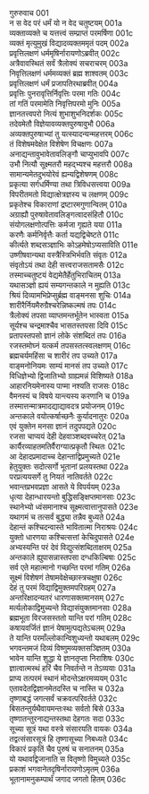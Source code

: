 गुरुरुवाच	001    
न स वेद परं धर्मं यो न वेद चतुष्टयम्	001a  
व्यक्ताव्यक्ते च यत्तत्त्वं सम्प्राप्तं परमर्षिणा	001c  
व्यक्तं मृत्युमुखं विद्यादव्यक्तममृतं पदम्	002a  
प्रवृत्तिलक्षणं धर्ममृषिर्नारायणोऽब्रवीत्	002c  
अत्रैवावस्थितं सर्वं त्रैलोक्यं सचराचरम्	003a  
निवृत्तिलक्षणं धर्ममव्यक्तं ब्रह्म शाश्वतम्	003c  
प्रवृत्तिलक्षणं धर्मं प्रजापतिरथाब्रवीत्	004a  
प्रवृत्तिः पुनरावृत्तिर्निवृत्तिः परमा गतिः	004c  
तां गतिं परमामेति निवृत्तिपरमो मुनिः	005a  
ज्ञानतत्त्वपरो नित्यं शुभाशुभनिदर्शकः	005c  
तदेवमेतौ विज्ञेयावव्यक्तपुरुषावुभौ	006a  
अव्यक्तपुरुषाभ्यां तु यत्स्यादन्यन्महत्तरम्	006c  
तं विशेषमवेक्षेत विशेषेण विचक्षणः	007a  
अनाद्यन्तावुभावेतावलिङ्गौ चाप्युभावपि	007c  
उभौ नित्यौ सूक्ष्मतरौ महद्भ्यश्च महत्तरौ	008a  
सामान्यमेतदुभयोरेवं ह्यन्यद्विशेषणम्	008c  
प्रकृत्या सर्गधर्मिण्या तथा त्रिविधसत्त्वया	009a  
विपरीतमतो विद्यात्क्षेत्रज्ञस्य च लक्षणम्	009c  
प्रकृतेश्च विकाराणां द्रष्टारमगुणान्वितम्	010a  
अग्राह्यौ पुरुषावेतावलिङ्गत्वादसंहितौ	010c  
संयोगलक्षणोत्पत्तिः कर्मजा गृह्यते यया	011a  
करणैः कर्मनिर्वृत्तैः कर्ता यद्यद्विचेष्टते	011c  
कीर्त्यते शब्दसञ्ज्ञाभिः कोऽहमेषोऽप्यसाविति	011e  
उष्णीषवान्यथा वस्त्रैस्त्रिभिर्भवति संवृतः	012a  
संवृतोऽयं तथा देही सत्त्वराजसतामसैः	012c  
तस्माच्चतुष्टयं वेद्यमेतैर्हेतुभिराचितम्	013a  
यथासञ्ज्ञो ह्ययं सम्यगन्तकाले न मुह्यति	013c  
श्रियं दिव्यामभिप्रेप्सुर्ब्रह्म वाङ्मनसा शुचिः	014a  
शारीरैर्नियमैरुग्रैश्चरेन्निष्कल्मषं तपः	014c  
त्रैलोक्यं तपसा व्याप्तमन्तर्भूतेन भास्वता	015a  
सूर्यश्च चन्द्रमाश्चैव भासतस्तपसा दिवि	015c  
प्रतापस्तपसो ज्ञानं लोके संशब्दितं तपः	016a  
रजस्तमोघ्नं यत्कर्म तपसस्तत्स्वलक्षणम्	016c  
ब्रह्मचर्यमहिंसा च शारीरं तप उच्यते	017a  
वाङ्मनोनियमः साम्यं मानसं तप उच्यते	017c  
विधिज्ञेभ्यो द्विजातिभ्यो ग्राह्यमन्नं विशिष्यते	018a  
आहारनियमेनास्य पाप्मा नश्यति राजसः	018c  
वैमनस्यं च विषये यान्त्यस्य करणानि च	019a  
तस्मात्तन्मात्रमादद्याद्यावदत्र प्रयोजनम्	019c  
अन्तकाले वयोत्कर्षाच्छनैः कुर्यादनातुरः	020a  
एवं युक्तेन मनसा ज्ञानं तदुपपद्यते	020c  
रजसा चाप्ययं देही देहवाञ्शब्दवच्चरेत्	021a  
कार्यैरव्याहतमतिर्वैराग्यात्प्रकृतौ स्थितः	021c  
आ देहादप्रमादाच्च देहान्ताद्विप्रमुच्यते	021e  
हेतुयुक्तः सदोत्सर्गो भूतानां प्रलयस्तथा	022a  
परप्रत्ययसर्गे तु नियतं नातिवर्तते	022c  
भवान्तप्रभवप्रज्ञा आसते ये विपर्ययम्	023a  
धृत्या देहान्धारयन्तो बुद्धिसङ्क्षिप्तमानसाः	023c  
स्थानेभ्यो ध्वंसमानाश्च सूक्ष्मत्वात्तानुपासते	023e  
यथागमं च तत्सर्वं बुद्ध्या तन्नैव बुध्यते	024a  
देहान्तं कश्चिदन्वास्ते भावितात्मा निराश्रयः	024c  
युक्तो धारणया कश्चित्सत्तां केचिदुपासते	024e  
अभ्यस्यन्ति परं देवं विद्युत्संशब्दिताक्षरम्	025a  
अन्तकाले ह्युपासन्नास्तपसा दग्धकिल्बिषाः	025c  
सर्व एते महात्मानो गच्छन्ति परमां गतिम्	026a  
सूक्ष्मं विशेषणं तेषामवेक्षेच्छास्त्रचक्षुषा	026c  
देहं तु परमं विद्याद्विमुक्तमपरिग्रहम्	027a  
अन्तरिक्षादन्यतरं धारणासक्तमानसम्	027c  
मर्त्यलोकाद्विमुच्यन्ते विद्यासंयुक्तमानसाः	028a  
ब्रह्मभूता विरजसस्ततो यान्ति परां गतिम्	028c  
कषायवर्जितं ज्ञानं येषामुत्पद्यतेऽचलम्	029a  
ते यान्ति परमाँल्लोकान्विशुध्यन्तो यथाबलम्	029c  
भगवन्तमजं दिव्यं विष्णुमव्यक्तसञ्ज्ञितम्	030a  
भावेन यान्ति शुद्धा ये ज्ञानतृप्ता निराशिषः	030c  
ज्ञात्वात्मस्थं हरिं चैव निवर्तन्ते न तेऽव्ययाः	031a  
प्राप्य तत्परमं स्थानं मोदन्तेऽक्षरमव्ययम्	031c  
एतावदेतद्विज्ञानमेतदस्ति च नास्ति च	032a  
तृष्णाबद्धं जगत्सर्वं चक्रवत्परिवर्तते	032c  
बिसतन्तुर्यथैवायमन्तःस्थः सर्वतो बिसे	033a  
तृष्णातन्तुरनाद्यन्तस्तथा देहगतः सदा	033c  
सूच्या सूत्रं यथा वस्त्रे संसारयति वायकः	034a  
तद्वत्संसारसूत्रं हि तृष्णासूच्या निबध्यते	034c  
विकारं प्रकृतिं चैव पुरुषं च सनातनम्	035a  
यो यथावद्विजानाति स वितृष्णो विमुच्यते	035c  
प्रकाशं भगवानेतदृषिर्नारायणोऽमृतम्	036a  
भूतानामनुकम्पार्थं जगाद जगतो हितम्	036c  

